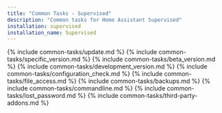 ```yaml
---
title: "Common Tasks - Supervised"
description: "Common tasks for Home Assistant Supervised"
installation: supervised
installation_name: Supervised
---
```

{% include common-tasks/update.md %}
{% include common-tasks/specific_version.md %}
{% include common-tasks/beta_version.md %}
{% include common-tasks/development_version.md %}
{% include common-tasks/configuration_check.md %}
{% include common-tasks/file_access.md %}
{% include common-tasks/backups.md %}
{% include common-tasks/commandline.md %}
{% include common-tasks/lost_password.md %}
{% include common-tasks/third-party-addons.md %}